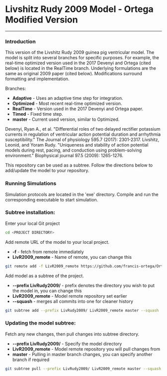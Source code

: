 # Livshitz Rudy 2009 Model - Ortega Modified Version
---

### Introduction
This version of the Livshitz Rudy 2009 guinea pig ventricular model. The model
is split into several branches for specific purposes. For example, the real-time
optimized version used in the 2017 Devenyi and Ortega (cited below) is located
in the RealTime branch. Underlying formulations are the same as original 2009
paper (cited below). Modifications surround formatting and implementation.

Branches:
  * **Adaptive** - Uses an adaptive time step for integration.
  * **Optimized** - Most recent real-time optimized version.
  * **RealTime** - Version used in the 2017 Devenyi and Ortega paper.
  * **Timed** - Fixed time step.
  * **master** - Current used version, similar to Optimized.

Devenyi, Ryan A., et al. "Differential roles of two delayed rectifier potassium currents in regulation of ventricular action potential duration and arrhythmia susceptibility." The Journal of physiology 595.7 (2017): 2301-2317.
Livshitz, Leonid, and Yoram Rudy. "Uniqueness and stability of action potential models during rest, pacing, and conduction using problem-solving environment." Biophysical journal 97.5 (2009): 1265-1276.

This repository can be used as a subtree. Follow the directions below to
add/update the model to your repository.

### Running Simulations
Simulation protocols are located in the 'exe' directory. Compile and run the
corresponding executable to start simulation.

### Subtree installation:

Enter your local Git project
```sh
cd <PROJECT DIRECTORY>
```

Add remote URL of the model to your local project.
  * **-f** - fetch from remote immediately
  * **LivR2009_remote** - Name of remote, you can change this

```sh
git remote add -f LivR2009_remote https://github.com/francis-ortega/Ortega_LivshitzRudy2009.git
```

Add model as a subtree of the project.
  * **--prefix LivRudy2009/** - prefix denotes the directory you wish to
  put the model in, you can change this
  * **LivR2009_remote** - Model remote repository set earlier
  * **--squash** - merges all commits into one for cleaner history

```sh
git subtree add --prefix LivRudy2009/ LivR2009_remote master --squash
```

### Updating the model subtree:
Fetch any new changes, then pull changes into subtree directory.
  * **--prefix LivRudy2009/** - Specify the model directory
  * **LivR2009_remote** - Model remote repository you will pull changes from
  * **master** - Pulling in master branch changes, you can specify another
  branch if required

```sh
git subtree pull --prefix LivRudy2009/ LivR2009_remote master --squash
```